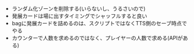 * ランダム化ゾーンを削除する(いらないし、うるさいので)
* 発展カードは場に出すタイミングでシャッフルすると良い
* bagに発展カードを詰めるのは、スクリプトではなくTTS側のセーブ時点でやる
* カウンターで人数を求めるのではなく、プレイヤーの人数で求める(APIがある)

